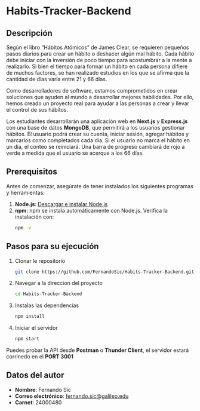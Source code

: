 # Habits-Tracker-Backend


## Descripción

Según el libro “Hábitos Atómicos” de James Clear, se requieren pequeños pasos diarios para crear un hábito o deshacer algún mal hábito. Cada hábito debe iniciar con la inversión de poco tiempo para acostumbrar a la mente a realizarlo. Si bien el tiempo para formar un hábito en cada persona difiere de muchos factores, se han realizado estudios en los que se afirma que la cantidad de días varía entre 21 y 66 días.

Como desarrolladores de software, estamos comprometidos en crear soluciones que ayuden al mundo a desarrollar mejores habilidades. Por ello, hemos creado un proyecto real para ayudar a las personas a crear y llevar el control de sus hábitos.

Los estudiantes desarrollarán una aplicación web en **Next.js** y **Express.js** con una base de datos **MongoDB**, que permitirá a los usuarios gestionar hábitos. El usuario podrá crear su cuenta, iniciar sesión, agregar hábitos y marcarlos como completados cada día. Si el usuario no marca el hábito en un día, el conteo se reiniciará. Una barra de progreso cambiará de rojo a verde a medida que el usuario se acerque a los 66 días.

## Prerequisitos

Antes de comenzar, asegúrate de tener instalados los siguientes programas y herramientas:

1. **Node.js**: [Descargar e instalar Node.js](https://nodejs.org/)
2. **npm**: npm se instala automáticamente con Node.js. Verifica la instalación con:
   ```sh
   npm -v
## Pasos para su ejecución
1. Clonar le repositorio
   ```sh
   git clone https://github.com/FernandoSic/Habits-Tracker-Backend.git
3. Navegar a la direccion del proyecto
   ```sh
   cd Habits-Tracker-Backend
5. Instalas las dependencias
   ```sh
   npm install
7. Iniciar el servidor
   ```sh
   npm start
Puedes probar la API desde **Postman** o **Thunder Client**, el servidor estará corrinedo en el **PORT 3001**

## Datos del autor

- **Nombre**: Fernando Sic
- **Correo electrónico**: fernando.sic@galileo.edu
- **Carnet**: 24000480
